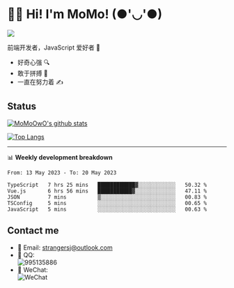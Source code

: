 # 👨‍🎓 Hi! I'm MoMo! (●'◡'●)

[![](https://img.shields.io/badge/-@MoMoOwO-%23181717?style=flat-square&logo=github)](https://github.com/MoMoOwO)

前端开发者，JavaScript 爱好者 💖
- 好奇心强 🔍
- 敢于拼搏 💪
- 一直在努力着 ✍

## Status

[![MoMoOwO's github stats](https://github-readme-stats.vercel.app/api?username=MoMoOwO&show_icons=true&theme=tokyonight)](https://github.com/MoMoOwO)

[![Top Langs](https://github-readme-stats.vercel.app/api/top-langs/?username=MoMoOwO&layout=compact&theme=tokyonight)](https://github.com/MoMoOwO)

---

📊 **Weekly development breakdown**

<!--START_SECTION:waka-->

```text
From: 13 May 2023 - To: 20 May 2023

TypeScript   7 hrs 25 mins   ████████████▓░░░░░░░░░░░░   50.32 %
Vue.js       6 hrs 56 mins   ███████████▓░░░░░░░░░░░░░   47.11 %
JSON         7 mins          ▒░░░░░░░░░░░░░░░░░░░░░░░░   00.83 %
TSConfig     5 mins          ░░░░░░░░░░░░░░░░░░░░░░░░░   00.65 %
JavaScript   5 mins          ░░░░░░░░░░░░░░░░░░░░░░░░░   00.63 %
```

<!--END_SECTION:waka-->

## Contact me

- 📧 Email: strangersj@outlook.com
- 🐧 QQ:  
  ![995135886](https://i.loli.net/2020/11/27/Yx6eDSQi34Va5IA.jpg)
- 💭 WeChat:  
  ![WeChat](https://i.loli.net/2020/11/27/wWX6uVoIQqig5KP.jpg)
  
